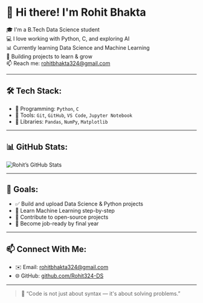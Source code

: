 # 👋 Hi there! I'm Rohit Bhakta

🎓 I'm a B.Tech Data Science student  
💻 I love working with Python, C, and exploring AI  
📊 Currently learning Data Science and Machine Learning  
🌱 Building projects to learn & grow  
📫 Reach me: rohitbhakta324@gmail.com  

---

## 🛠️ Tech Stack:

- 🔹 Programming: `Python`, `C`
- 🔹 Tools: `Git`, `GitHub`, `VS Code`, `Jupyter Notebook`
- 🔹 Libraries: `Pandas`, `NumPy`, `Matplotlib`

---

## 📊 GitHub Stats:

![Rohit’s GitHub Stats](https://github-readme-stats.vercel.app/api?username=Rohit324-DS&show_icons=true&theme=radical)

---

## 🚀 Goals:

- ✅ Build and upload Data Science & Python projects
- 📘 Learn Machine Learning step-by-step
- 🔗 Contribute to open-source projects
- 🎯 Become job-ready by final year

---

## 📫 Connect With Me:

- ✉️ Email: rohitbhakta324@gmail.com  
- 🌐 GitHub: [github.com/Rohit324-DS](https://github.com/Rohit324-DS)

---

> 🧠 “Code is not just about syntax — it's about solving problems.”

